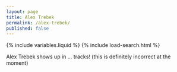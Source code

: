 ```yaml
---
layout: page
title: Alex Trebek
permalink: /alex-trebek/
published: false
---
```


{% include variables.liquid %}
{% include load-search.html %}

Alex Trebek shows up in <span id="alex-span">...</span> tracks! (this is definitely incorrect at the moment)
